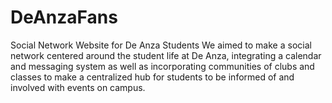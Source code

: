 # DeAnzaFans
Social Network Website for De Anza Students
We aimed to make a social network centered around the student life at De Anza, integrating a calendar and messaging system as well as incorporating communities of clubs and classes to make a centralized hub for students to be informed of and involved with events on campus.
